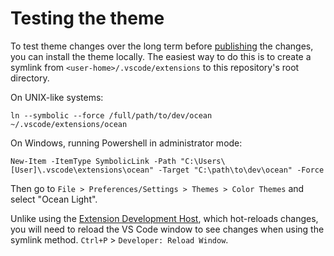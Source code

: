 # Testing the theme

To test theme changes over the long term before [publishing](./publishing.md) the changes, you can install the theme locally. The easiest way to do this is to create a symlink from `<user-home>/.vscode/extensions` to this repository's root directory.

On UNIX-like systems:

```
ln --symbolic --force /full/path/to/dev/ocean ~/.vscode/extensions/ocean
```

On Windows, running Powershell in administrator mode:

```
New-Item -ItemType SymbolicLink -Path "C:\Users\[User]\.vscode\extensions\ocean" -Target "C:\path\to\dev\ocean" -Force
```

Then go to `File > Preferences/Settings > Themes > Color Themes` and select "Ocean Light".

Unlike using the [Extension Development Host](./development.md), which hot-reloads changes, you will need to reload the VS Code window to see changes when using the symlink method. `Ctrl+P` > `Developer: Reload Window`.
